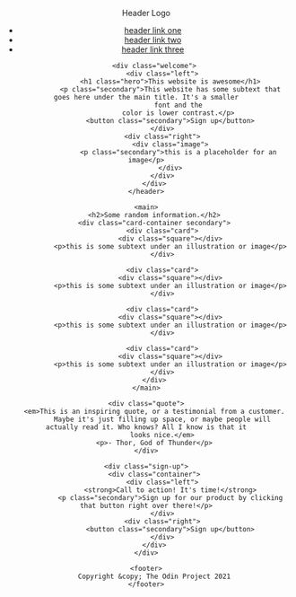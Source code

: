 <!DOCTYPE html>
<html>
<head><title>My First Webpage</title>
<meta charset="UTF-8">
<body>
    <header>
        <div class="nav">
            <div class="left">
                <p id="logo">Header Logo</p>
            </div>
            <div class="right">
                <ul>
                    <li><a href="#">header link one</a></li>
                    <li><a href="#">header link two</a></li>
                    <li><a href="#">header link three</a></li>
                </ul>
            </div>
        </div>

        <div class="welcome">
            <div class="left">
                <h1 class="hero">This website is awesome</h1>
                <p class="secondary">This website has some subtext that goes here under the main title. It's a smaller
                    font and the
                    color is lower contrast.</p>
                <button class="secondary">Sign up</button>
            </div>
            <div class="right">
                <div class="image">
                    <p class="secondary">this is a placeholder for an image</p>
                </div>
            </div>
        </div>
    </header>

    <main>
        <h2>Some random information.</h2>
        <div class="card-container secondary">
            <div class="card">
                <div class="square"></div>
                <p>this is some subtext under an illustration or image</p>
            </div>

            <div class="card">
                <div class="square"></div>
                <p>this is some subtext under an illustration or image</p>
            </div>

            <div class="card">
                <div class="square"></div>
                <p>this is some subtext under an illustration or image</p>
            </div>

            <div class="card">
                <div class="square"></div>
                <p>this is some subtext under an illustration or image</p>
            </div>
        </div>
    </main>

    <div class="quote">
        <em>This is an inspiring quote, or a testimonial from a customer.
            Maybe it's just filling up space, or maybe people will actually read it. Who knows? All I know is that it
            looks nice.</em>
        <p>- Thor, God of Thunder</p>
    </div>

    <div class="sign-up">
        <div class="container">
            <div class="left">
                <strong>Call to action! It's time!</strong>
                <p class="secondary">Sign up for our product by clicking that button right over there!</p>
            </div>
            <div class="right">
                <button class="secondary">Sign up</button>
            </div>
        </div>
    </div>

    <footer>
        Copyright &copy; The Odin Project 2021
    </footer>
</body>

</html>
